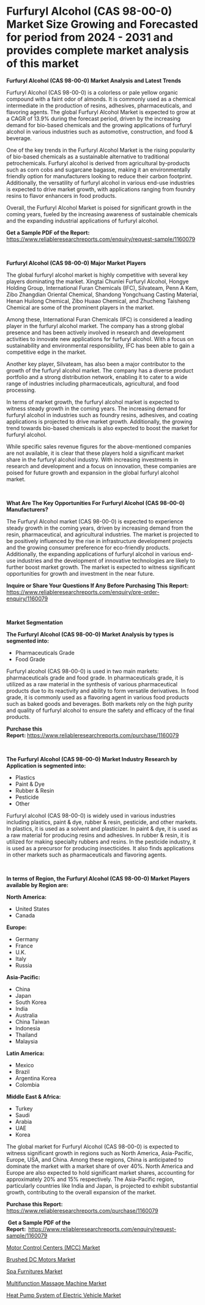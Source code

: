 <p><h1>Furfuryl Alcohol (CAS 98-00-0) Market Size Growing and Forecasted for period from 2024 - 2031 and provides complete market analysis of this market</h1></p><p><strong>Furfuryl Alcohol (CAS 98-00-0) Market Analysis and Latest Trends</strong></p>
<p><p>Furfuryl Alcohol (CAS 98-00-0) is a colorless or pale yellow organic compound with a faint odor of almonds. It is commonly used as a chemical intermediate in the production of resins, adhesives, pharmaceuticals, and flavoring agents. The global Furfuryl Alcohol Market is expected to grow at a CAGR of 13.9% during the forecast period, driven by the increasing demand for bio-based chemicals and the growing applications of furfuryl alcohol in various industries such as automotive, construction, and food & beverage.</p><p>One of the key trends in the Furfuryl Alcohol Market is the rising popularity of bio-based chemicals as a sustainable alternative to traditional petrochemicals. Furfuryl alcohol is derived from agricultural by-products such as corn cobs and sugarcane bagasse, making it an environmentally friendly option for manufacturers looking to reduce their carbon footprint. Additionally, the versatility of furfuryl alcohol in various end-use industries is expected to drive market growth, with applications ranging from foundry resins to flavor enhancers in food products.</p><p>Overall, the Furfuryl Alcohol Market is poised for significant growth in the coming years, fueled by the increasing awareness of sustainable chemicals and the expanding industrial applications of furfuryl alcohol.</p></p>
<p><strong>Get a Sample PDF of the Report:&nbsp;</strong> <a href="https://www.reliableresearchreports.com/enquiry/request-sample/1160079">https://www.reliableresearchreports.com/enquiry/request-sample/1160079</a></p>
<p>&nbsp;</p>
<p><strong>Furfuryl Alcohol (CAS 98-00-0) Major Market Players</strong></p>
<p><p>The global furfuryl alcohol market is highly competitive with several key players dominating the market. Xingtai Chunlei Furfuryl Alcohol, Hongye Holding Group, International Furan Chemicals (IFC), Silvateam, Penn A Kem, Zibo Zhangdian Oriental Chemical, Shandong Yongchuang Casting Material, Henan Huilong Chemical, Zibo Huaao Chemical, and Zhucheng Taisheng Chemical are some of the prominent players in the market.</p><p>Among these, International Furan Chemicals (IFC) is considered a leading player in the furfuryl alcohol market. The company has a strong global presence and has been actively involved in research and development activities to innovate new applications for furfuryl alcohol. With a focus on sustainability and environmental responsibility, IFC has been able to gain a competitive edge in the market.</p><p>Another key player, Silvateam, has also been a major contributor to the growth of the furfuryl alcohol market. The company has a diverse product portfolio and a strong distribution network, enabling it to cater to a wide range of industries including pharmaceuticals, agricultural, and food processing.</p><p>In terms of market growth, the furfuryl alcohol market is expected to witness steady growth in the coming years. The increasing demand for furfuryl alcohol in industries such as foundry resins, adhesives, and coating applications is projected to drive market growth. Additionally, the growing trend towards bio-based chemicals is also expected to boost the market for furfuryl alcohol.</p><p>While specific sales revenue figures for the above-mentioned companies are not available, it is clear that these players hold a significant market share in the furfuryl alcohol industry. With increasing investments in research and development and a focus on innovation, these companies are poised for future growth and expansion in the global furfuryl alcohol market.</p></p>
<p>&nbsp;</p>
<p><strong>What Are The Key Opportunities For Furfuryl Alcohol (CAS 98-00-0) Manufacturers?</strong></p>
<p><p>The Furfuryl Alcohol market (CAS 98-00-0) is expected to experience steady growth in the coming years, driven by increasing demand from the resin, pharmaceutical, and agricultural industries. The market is projected to be positively influenced by the rise in infrastructure development projects and the growing consumer preference for eco-friendly products. Additionally, the expanding applications of furfuryl alcohol in various end-use industries and the development of innovative technologies are likely to further boost market growth. The market is expected to witness significant opportunities for growth and investment in the near future.</p></p>
<p><strong>Inquire or Share Your Questions If Any Before Purchasing This Report:</strong> <a href="https://www.reliableresearchreports.com/enquiry/pre-order-enquiry/1160079">https://www.reliableresearchreports.com/enquiry/pre-order-enquiry/1160079</a></p>
<p>&nbsp;</p>
<p><strong>Market Segmentation</strong></p>
<p><strong>The Furfuryl Alcohol (CAS 98-00-0) Market Analysis by types is segmented into:</strong></p>
<p><ul><li>Pharmaceuticals Grade</li><li>Food Grade</li></ul></p>
<p><p>Furfuryl alcohol (CAS 98-00-0) is used in two main markets: pharmaceuticals grade and food grade. In pharmaceuticals grade, it is utilized as a raw material in the synthesis of various pharmaceutical products due to its reactivity and ability to form versatile derivatives. In food grade, it is commonly used as a flavoring agent in various food products such as baked goods and beverages. Both markets rely on the high purity and quality of furfuryl alcohol to ensure the safety and efficacy of the final products.</p></p>
<p><strong>Purchase this Report:&nbsp;</strong><a href="https://www.reliableresearchreports.com/purchase/1160079">https://www.reliableresearchreports.com/purchase/1160079</a></p>
<p>&nbsp;</p>
<p><strong>The Furfuryl Alcohol (CAS 98-00-0) Market Industry Research by Application is segmented into:</strong></p>
<p><ul><li>Plastics</li><li>Paint & Dye</li><li>Rubber & Resin</li><li>Pesticide</li><li>Other</li></ul></p>
<p><p>Furfuryl alcohol (CAS 98-00-0) is widely used in various industries including plastics, paint & dye, rubber & resin, pesticide, and other markets. In plastics, it is used as a solvent and plasticizer. In paint & dye, it is used as a raw material for producing resins and adhesives. In rubber & resin, it is utilized for making specialty rubbers and resins. In the pesticide industry, it is used as a precursor for producing insecticides. It also finds applications in other markets such as pharmaceuticals and flavoring agents.</p></p>
<p>&nbsp;</p>
<p><strong>In terms of Region, the Furfuryl Alcohol (CAS 98-00-0) Market Players available by Region are:</strong></p>
<p>
    <p> <strong> North America: </strong>
        <ul>
            <li>United States</li>
            <li>Canada</li>
        </ul>
        </p> 
    <p> <strong> Europe: </strong>
        <ul>
            <li>Germany</li>
            <li>France</li>
            <li>U.K.</li>
            <li>Italy</li>
            <li>Russia</li>
        </ul>
        </p> 
    <p> <strong> Asia-Pacific: </strong>
        <ul>
            <li>China</li>
            <li>Japan</li>
            <li>South Korea</li>
            <li>India</li>
            <li>Australia</li>
            <li>China Taiwan</li>
            <li>Indonesia</li>
            <li>Thailand</li>
            <li>Malaysia</li>
        </ul>
        </p> 
    <p> <strong> Latin America: </strong>
        <ul>
            <li>Mexico</li>
            <li>Brazil</li>
            <li>Argentina Korea</li>
            <li>Colombia</li>
        </ul>
        </p> 
    <p> <strong> Middle East & Africa: </strong>
        <ul>
            <li>Turkey</li>
            <li>Saudi</li>
            <li>Arabia</li>
            <li>UAE</li>
            <li>Korea</li>
        </ul>
    </p>
    </p>
<p><p>The global market for Furfuryl Alcohol (CAS 98-00-0) is expected to witness significant growth in regions such as North America, Asia-Pacific, Europe, USA, and China. Among these regions, China is anticipated to dominate the market with a market share of over 40%. North America and Europe are also expected to hold significant market shares, accounting for approximately 20% and 15% respectively. The Asia-Pacific region, particularly countries like India and Japan, is projected to exhibit substantial growth, contributing to the overall expansion of the market.</p></p>
<p><strong>Purchase this Report: </strong><a href="https://www.reliableresearchreports.com/purchase/1160079">https://www.reliableresearchreports.com/purchase/1160079</a></p>
<p>&nbsp;<strong>Get a Sample PDF of the Report:&nbsp;&nbsp;</strong><a href="https://www.reliableresearchreports.com/enquiry/request-sample/1160079">https://www.reliableresearchreports.com/enquiry/request-sample/1160079</a></p>
<p><strong></strong></p>
<p><p><a href="https://github.com/Chiragrp22/Market-Research-Report-List-3/blob/main/motor-control-centers-mcc-market.md">Motor Control Centers (MCC) Market</a></p><p><a href="https://medium.com/@macielind886/brushed-dc-motors-market-analysis-its-cagr-market-segmentation-and-global-industry-overview-4a39f8c0b6ee">Brushed DC Motors Market</a></p><p><a href="https://medium.com/@macielind886/spa-furnitures-nbsp-market-focuses-on-market-share-size-and-projected-forecast-till-2031-aff8f7096cf7">Spa Furnitures Market</a></p><p><a href="https://github.com/rahu1503/Market-Research-Report-List-2/blob/main/multifunction-massage-machine-market.md">Multifunction Massage Machine Market</a></p><p><a href="https://issuu.com/reportprime-2/docs/heat-pump-system-of-electric-vehicle-market-size-2">Heat Pump System of Electric Vehicle Market</a></p></p>